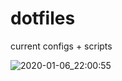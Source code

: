 # dotfiles
current configs + scripts

![2020-01-06_22:00:55](https://user-images.githubusercontent.com/31248629/71852976-09913c80-30d2-11ea-90cb-e7566fbb2056.png)
